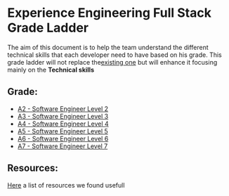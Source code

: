 # Experience Engineering Full Stack Grade Ladder

The aim of this document is to help the team understand the different technical skills that each developer need to have based on his grade. This grade ladder will not replace the[existing one](https://capgemini.github.io/grade-ladder/) but will enhance it focusing mainly on the **Technical skills**

## Grade:
- [A2 - Software Engineer Level 2](https://github.com/Capgemini/grade-ladder-fullstack/blob/main/A2.md)
- [A3 - Software Engineer Level 3](https://github.com/Capgemini/grade-ladder-fullstack/blob/main/A3.md)
- [A4 - Software Engineer Level 4](https://github.com/Capgemini/grade-ladder-fullstack/blob/main/A4.md)
- [A5 - Software Engineer Level 5](https://github.com/Capgemini/grade-ladder-fullstack/blob/main/A5.md)
- [A6 - Software Engineer Level 6](https://github.com/Capgemini/grade-ladder-fullstack/blob/main/A6.md)
- [A7 - Software Engineer Level 7](https://github.com/Capgemini/grade-ladder-fullstack/blob/main/A7.md)

## Resources:
[Here](https://github.com/Capgemini/grade-ladder-fullstack/blob/main/resources.md) a list of resources we found usefull 

